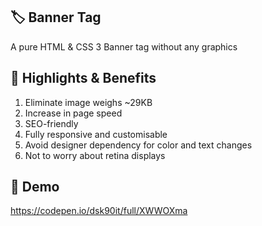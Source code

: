 ## :label: Banner Tag
A pure HTML &amp; CSS 3 Banner tag without any graphics

## :tada: Highlights & Benefits
1. Eliminate image weighs ~29KB
2. Increase in page speed
3. SEO-friendly
4. Fully responsive and customisable
5. Avoid designer dependency for color and text changes
6. Not to worry about retina displays

## :rocket: Demo
https://codepen.io/dsk90it/full/XWWOXma
